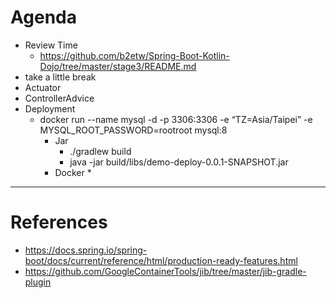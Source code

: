# Agenda
* Review Time
  * https://github.com/b2etw/Spring-Boot-Kotlin-Dojo/tree/master/stage3/README.md
* take a little break
* Actuator
* ControllerAdvice
* Deployment
  * docker run --name mysql -d -p 3306:3306 -e “TZ=Asia/Taipei” -e MYSQL_ROOT_PASSWORD=rootroot mysql:8
    * Jar
      * ./gradlew build
      * java -jar build/libs/demo-deploy-0.0.1-SNAPSHOT.jar
    * Docker
      * 

---

# References
* https://docs.spring.io/spring-boot/docs/current/reference/html/production-ready-features.html
* https://github.com/GoogleContainerTools/jib/tree/master/jib-gradle-plugin
